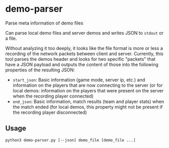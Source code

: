 # demo-parser

Parse meta information of demo files

Can parse local demo files and server demos and writes JSON to `stdout` or a file.

Without analyzing it too deeply, it looks like the file format is more or less a recording of the network packets between client and server. Currently, this tool parses the demos header and looks for two specific "packets" that have a JSON payload and outputs the content of those into the following properties of the resulting JSON:

* `start_json`: Basic information (game mode, server ip, etc.) and information on the players that are now connecting to the server (or for local demos: information on the players that were present on the server when the recording player connected)
* `end_json`: Basic information, match results (team and player stats) when the match ended (for local demos, this property might not be present if the recording player disconnected)

## Usage

```
python3 demo-parser.py [--json] demo_file [demo_file ...]
```